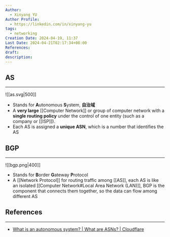 ```yaml
---
Author:
  - Xinyang YU
Author Profile:
  - https://linkedin.com/in/xinyang-yu
tags:
  - networking
Creation Date: 2024-04-19, 11:37
Last Date: 2024-04-21T02:17:34+08:00
References: 
draft: 
description: 
---
```

## AS
---

![[as.svg|500]]

- Stands for **A**utonomous **S**ystem, **自治域**
- A **very large** [[Computer Network]] or group of computer network with a **single routing policy** under the control of one entity (such as a company or [[ISP]]). 
- Each AS is assigned a **unique ASN**, which is a number that identifies the AS



## BGP
---

![[bgp.png|400]]

- Stands for **B**order **G**ateway **P**rotocol
- A [[Network Protocol]] for routing traffic among [[AS]], each AS is like an isolated [[Computer Network#Local Area Network (LAN)]], BGP is the component that connects them together, so the data can flow among different AS


## References
---
- [What is an autonomous system? | What are ASNs? | Cloudflare](https://www.cloudflare.com/en-gb/learning/network-layer/what-is-an-autonomous-system/)